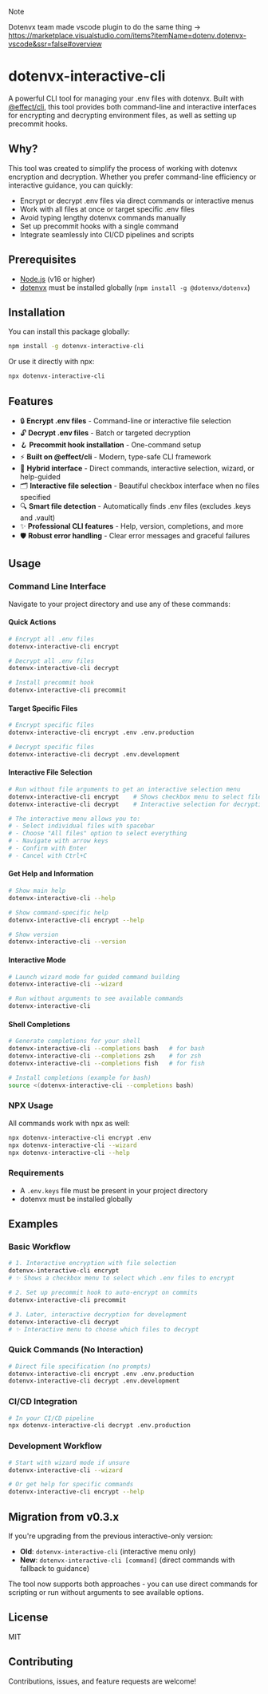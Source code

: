 > [!NOTE]
> Dotenvx team made vscode plugin to do the same thing -> https://marketplace.visualstudio.com/items?itemName=dotenv.dotenvx-vscode&ssr=false#overview


# dotenvx-interactive-cli

A powerful CLI tool for managing your .env files with dotenvx. Built with [@effect/cli](https://www.npmjs.com/package/@effect/cli), this tool provides both command-line and interactive interfaces for encrypting and decrypting environment files, as well as setting up precommit hooks.

## Why?

This tool was created to simplify the process of working with dotenvx encryption and decryption. Whether you prefer command-line efficiency or interactive guidance, you can quickly:

- Encrypt or decrypt .env files via direct commands or interactive menus
- Work with all files at once or target specific .env files
- Avoid typing lengthy dotenvx commands manually
- Set up precommit hooks with a single command
- Integrate seamlessly into CI/CD pipelines and scripts

## Prerequisites

- [Node.js](https://nodejs.org/) (v16 or higher)
- [dotenvx](https://github.com/dotenvx/dotenvx) must be installed globally (`npm install -g @dotenvx/dotenvx`)

## Installation

You can install this package globally:

```bash
npm install -g dotenvx-interactive-cli
```

Or use it directly with npx:

```bash
npx dotenvx-interactive-cli
```

## Features

- 🔒 **Encrypt .env files** - Command-line or interactive file selection
- 🔓 **Decrypt .env files** - Batch or targeted decryption  
- 🪝 **Precommit hook installation** - One-command setup
- ⚡ **Built on @effect/cli** - Modern, type-safe CLI framework
- 🎯 **Hybrid interface** - Direct commands, interactive selection, wizard, or help-guided
- 🗂️ **Interactive file selection** - Beautiful checkbox interface when no files specified
- 🔍 **Smart file detection** - Automatically finds .env files (excludes .keys and .vault)
- ✨ **Professional CLI features** - Help, version, completions, and more
- 🛡️ **Robust error handling** - Clear error messages and graceful failures

## Usage

### Command Line Interface

Navigate to your project directory and use any of these commands:

#### Quick Actions
```bash
# Encrypt all .env files
dotenvx-interactive-cli encrypt

# Decrypt all .env files  
dotenvx-interactive-cli decrypt

# Install precommit hook
dotenvx-interactive-cli precommit
```

#### Target Specific Files
```bash
# Encrypt specific files
dotenvx-interactive-cli encrypt .env .env.production

# Decrypt specific files
dotenvx-interactive-cli decrypt .env.development
```

#### Interactive File Selection
```bash
# Run without file arguments to get an interactive selection menu
dotenvx-interactive-cli encrypt    # Shows checkbox menu to select files
dotenvx-interactive-cli decrypt    # Interactive selection for decryption

# The interactive menu allows you to:
# - Select individual files with spacebar
# - Choose "All files" option to select everything
# - Navigate with arrow keys
# - Confirm with Enter
# - Cancel with Ctrl+C
```

#### Get Help and Information
```bash
# Show main help
dotenvx-interactive-cli --help

# Show command-specific help
dotenvx-interactive-cli encrypt --help

# Show version
dotenvx-interactive-cli --version
```

#### Interactive Mode
```bash
# Launch wizard mode for guided command building
dotenvx-interactive-cli --wizard

# Run without arguments to see available commands
dotenvx-interactive-cli
```

#### Shell Completions
```bash
# Generate completions for your shell
dotenvx-interactive-cli --completions bash   # for bash
dotenvx-interactive-cli --completions zsh    # for zsh
dotenvx-interactive-cli --completions fish   # for fish

# Install completions (example for bash)
source <(dotenvx-interactive-cli --completions bash)
```

### NPX Usage

All commands work with npx as well:

```bash
npx dotenvx-interactive-cli encrypt .env
npx dotenvx-interactive-cli --wizard
npx dotenvx-interactive-cli --help
```

### Requirements

- A `.env.keys` file must be present in your project directory
- dotenvx must be installed globally

## Examples

### Basic Workflow
```bash
# 1. Interactive encryption with file selection
dotenvx-interactive-cli encrypt
# ✨ Shows a checkbox menu to select which .env files to encrypt

# 2. Set up precommit hook to auto-encrypt on commits
dotenvx-interactive-cli precommit

# 3. Later, interactive decryption for development
dotenvx-interactive-cli decrypt
# ✨ Interactive menu to choose which files to decrypt
```

### Quick Commands (No Interaction)
```bash
# Direct file specification (no prompts)
dotenvx-interactive-cli encrypt .env .env.production
dotenvx-interactive-cli decrypt .env.development
```

### CI/CD Integration
```bash
# In your CI/CD pipeline
npx dotenvx-interactive-cli decrypt .env.production
```

### Development Workflow
```bash
# Start with wizard mode if unsure
dotenvx-interactive-cli --wizard

# Or get help for specific commands
dotenvx-interactive-cli encrypt --help
```

## Migration from v0.3.x

If you're upgrading from the previous interactive-only version:

- **Old**: `dotenvx-interactive-cli` (interactive menu only)
- **New**: `dotenvx-interactive-cli [command]` (direct commands with fallback to guidance)

The tool now supports both approaches - you can use direct commands for scripting or run without arguments to see available options.

## License

MIT

## Contributing

Contributions, issues, and feature requests are welcome!
